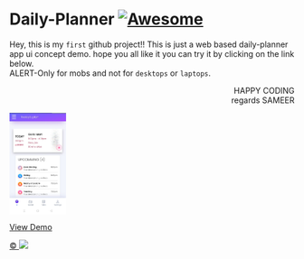 <!--
Hey this is Sameer
and Thanks for checking my readme
if you like my work then please
follow me 
cuz it motivates me a lot
thanks for your support
:D
-->
# Daily-Planner [![Awesome](https://cdn.rawgit.com/sindresorhus/awesome/d7305f38d29fed78fa85652e3a63e154dd8e8829/media/badge.svg)](https://github.com/codeninja02)
Hey, this is my <code>first</code> github project!! This is just a web based daily-planner app ui concept demo. hope you all like it you can try it by clicking on the link below. <br/>
ALERT-Only for mobs and not for <code>desktops</code> or <code>laptops</code>.<br/>
<p align="right"> HAPPY CODING<br/>
regards SAMEER<br/> </p>

<img width="100vw" align="center" src="https://raw.githubusercontent.com/Sameerkarn01/Daily-Planner/main/daily.jpg"/>

<a href="https://sameerkarn01.github.io/Daily-Planner/"> View Demo </a>

<a href="https://github.com/Sameerkarn01"> &copy; <img width="30vw" src="https://avatars0.githubusercontent.com/u/68453238?s=460&u=2db2af1cfbb1830a8752e4f15918aee379f35558&v=4"/> </a>
